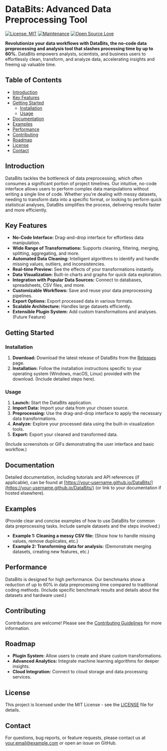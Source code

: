 # DataBits: Advanced Data Preprocessing Tool

[![License: MIT](https://img.shields.io/badge/License-MIT-yellow.svg)](https://opensource.org/licenses/MIT)
[![Maintenance](https://img.shields.io/badge/Maintained-Yes-green.svg)](https://github.com/your-username/DataBits/graphs/contributors)
[![Open Source Love](https://badges.frapsoft.com/os/v1/open-source.svg?v=103)](https://github.com/your-username/DataBits)

**Revolutionize your data workflows with DataBits, the no-code data preprocessing and analysis tool that slashes processing time by up to 60%.**  DataBits empowers analysts, scientists, and business users to effortlessly clean, transform, and analyze data, accelerating insights and freeing up valuable time.

## Table of Contents

*   [Introduction](#introduction)
*   [Key Features](#key-features)
*   [Getting Started](#getting-started)
    *   [Installation](#installation)
    *   [Usage](#usage)
*   [Documentation](#documentation)
*   [Examples](#examples)
*   [Performance](#performance)
*   [Contributing](#contributing)
*   [Roadmap](#roadmap)
*   [License](#license)
*   [Contact](#contact)

## Introduction

DataBits tackles the bottleneck of data preprocessing, which often consumes a significant portion of project timelines.  Our intuitive, no-code interface allows users to perform complex data manipulations without writing a single line of code.  Whether you're dealing with messy datasets, needing to transform data into a specific format, or looking to perform quick statistical analyses, DataBits simplifies the process, delivering results faster and more efficiently.

## Key Features

*   **No-Code Interface:**  Drag-and-drop interface for effortless data manipulation.
*   **Wide Range of Transformations:**  Supports cleaning, filtering, merging, splitting, aggregating, and more.
*   **Automated Data Cleaning:**  Intelligent algorithms to identify and handle missing values, outliers, and inconsistencies.
*   **Real-time Preview:**  See the effects of your transformations instantly.
*   **Data Visualization:**  Built-in charts and graphs for quick data exploration.
*   **Integration with Popular Data Sources:** Connect to databases, spreadsheets, CSV files, and more.
*   **Customizable Workflows:** Save and reuse your data preprocessing pipelines.
*   **Export Options:** Export processed data in various formats.
*   **Scalable Architecture:** Handles large datasets efficiently.
*   **Extensible Plugin System:** Add custom transformations and analyses. (Future Feature)

## Getting Started

### Installation

1.  **Download:** Download the latest release of DataBits from the [Releases](https://github.com/your-username/DataBits/releases) page.
2.  **Installation:** Follow the installation instructions specific to your operating system (Windows, macOS, Linux) provided with the download.  (Include detailed steps here).

### Usage

1.  **Launch:** Start the DataBits application.
2.  **Import Data:** Import your data from your chosen source.
3.  **Preprocessing:** Use the drag-and-drop interface to apply the necessary data transformations.
4.  **Analyze:** Explore your processed data using the built-in visualization tools.
5.  **Export:** Export your cleaned and transformed data.

(Include screenshots or GIFs demonstrating the user interface and basic workflow.)

## Documentation

Detailed documentation, including tutorials and API references (if applicable), can be found at [https://your-username.github.io/DataBits/](https://your-username.github.io/DataBits/) (or link to your documentation if hosted elsewhere).

## Examples

(Provide clear and concise examples of how to use DataBits for common data preprocessing tasks.  Include sample datasets and the steps involved.)

*   **Example 1: Cleaning a messy CSV file:** (Show how to handle missing values, remove duplicates, etc.)
*   **Example 2: Transforming data for analysis:** (Demonstrate merging datasets, creating new features, etc.)

## Performance

DataBits is designed for high performance.  Our benchmarks show a reduction of up to 60% in data preprocessing time compared to traditional coding methods.  (Include specific benchmark results and details about the datasets and hardware used.)

## Contributing

Contributions are welcome! Please see the [Contributing Guidelines](CONTRIBUTING.md) for more information.

## Roadmap

*   **Plugin System:**  Allow users to create and share custom transformations.
*   **Advanced Analytics:**  Integrate machine learning algorithms for deeper insights.
*   **Cloud Integration:**  Connect to cloud storage and data processing services.

## License

This project is licensed under the MIT License - see the [LICENSE](LICENSE) file for details.

## Contact

For questions, bug reports, or feature requests, please contact us at [your.email@example.com](mailto:your.email@example.com) or open an issue on GitHub.
